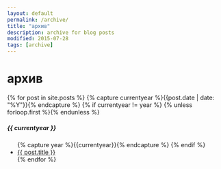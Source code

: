 ```yaml
---
layout: default
permalink: /archive/
title: "архив"
description: archive for blog posts
modified: 2015-07-28
tags: [archive]
---
```

<div class="page-content wc-container">
  <h1>архив</h1>
  {% for post in site.posts %}
    {% capture currentyear %}{{post.date | date: "%Y"}}{% endcapture %}
    {% if currentyear != year %}
        {% unless forloop.first %}</ul>{% endunless %}
            <h5>{{ currentyear }}</h5>
            <ul class="posts">
            {% capture year %}{{currentyear}}{% endcapture %}
        {% endif %}
    <li><a href="{{ post.url | prepend: site.baseurl }}">{{ post.title }}</a></li>
{% endfor %}
</div>
